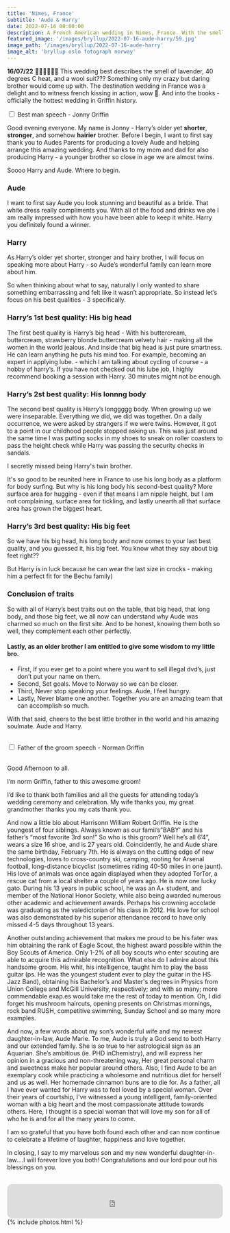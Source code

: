 ```yaml
---
title: 'Nimes, France'
subtitle: 'Aude & Harry'
date: 2022-07-16 00:00:00
description: A French American wedding in Nimes, France. With the smell of lavender, 40 degrees heat and a wool suit, this destination wedding goes into the books.
featured_image: '/images/bryllup/2022-07-16-aude-harry/59.jpg'
image_path: '/images/bryllup/2022-07-16-aude-harry'
image_alt: 'bryllup oslo fotograph norway'
---
```


**16/07/22**
🐴👰‍♀️🤵🇫🇷
This wedding best describes the smell of lavender, 40 degrees C heat, and a wool suit??? Something only my crazy but daring brother would come up with. The destination wedding in France was a delight and to witness french kissing in action, wow 🤩. And into the books - officially the hottest wedding in Griffin history.

<div class="container">
  <div class="col">
    <div class="tabs">
      <div class="tab">
        <input type="checkbox" id="chck1">
        <label class="tab-label" for="chck1">Best man speech - Jonny Griffin</label>
        <div class="tab-content">
          <p> Good evening everyone. My name is Jonny - Harry’s older yet <b>shorter</b>, <b>stronger</b>, and somehow <b>hairier</b> brother. Before I begin, I want to first say thank you to Audes Parents for producing a lovely Aude and helping arrange this amazing wedding. And thanks to my mom and dad for also producing Harry - a younger brother so close in age we are almost twins. </p>
          <p>Soooo Harry and Aude. Where to begin. </p>
          <h3>Aude</h3>
          <p>I want to first say Aude you look stunning and beautiful as a bride. That white dress really compliments you.  With all of the food and drinks we ate I am really impressed with how you have been able to keep it white. Harry you definitely found a winner.</p>
          <h3>Harry</h3>
          <p>As Harry’s older yet shorter, stronger and hairy brother, I will focus on speaking more about Harry - so Aude’s wonderful family can learn more about him.</p>
          <p>So when thinking about what to say, naturally I only wanted to share something embarrassing and felt like it wasn’t appropriate. So instead let’s focus on his best qualities - 3 specifically.</p>
          <h3>Harry’s 1st best quality: His big head</h3>
          <p>The first best quality is Harry’s big head - With his buttercream, buttercream, strawberry blonde buttercream velvety hair - making all the women in the world jealous.
          And inside that big head is just pure smartness. 
          He can learn anything he puts his mind too. 
          For example, becoming an expert in applying lube. - which I am talking about cycling of course - a hobby of harry’s. 
          If you have not checked out his lube job, I highly recommend booking a session with Harry. 30 minutes might not be enough.
          </p>
          <h3>Harry’s 2st best quality: His lonnng body</h3>
          <p>The second best quality is Harry’s longgggg body. When growing up we were inseparable. Everything we did, we did was together. On a daily occurrence, we were asked by strangers if we were twins. However, it got to a point in our childhood people stopped asking us. This was just around the same time I was putting socks in my shoes to sneak on roller coasters to pass the height check while Harry was passing the security checks in sandals. </p>
          <p>I secretly missed being Harry's twin brother.</p>
          <p>It's so good to be reunited here in France to use his long body as a platform for body surfing. But why is his long body his second-best quality? More surface area for hugging - even if that means I am nipple height, but I am not complaining, surface area for tickling, and lastly unearth all that surface area has grown the biggest heart.</p>
          <h3>Harry’s 3rd best quality: His big feet</h3>
          <p>So we have his big head, his long body and now comes to your last best quality, and you guessed it, his big feet. You know what they say about big feet right?? </p>
          <p>But Harry is in luck because he can wear the last size in crocks - making him a perfect fit for the Bechu family)</p>
          <h3>Conclusion of traits</h3>
          <p>So with all of Harry’s best traits out on the table, that big head, that long body, and those big feet, we all now can understand why Aude was charmed so much on the first site. And to be honest, knowing them both so well, they complement each other perfectly.</p>
          <h4>Lastly, as an older brother I am entitled to give some wisdom to my little bro.</h4>
          <ul>
          <li>First, If you ever get to a point where you want to sell illegal dvd’s, just don’t put your name on them.</li>
          <li>Second, Set goals. Move to Norway so we can be closer.</li>
          <li>Third, Never stop speaking your feelings. Aude, I feel hungry.</li>
          <li>Lastly, Never blame one another. Together you are an amazing team that can accomplish so much. </li>
          </ul>
          <p>With that said, cheers to the best little brother in the world and his amazing soulmate. Aude and Harry.</p>
          <br>
        </div>
      </div>
      <div class="tab">
        <input type="checkbox" id="chck2">
        <label class="tab-label" for="chck2">Father of the groom speech - Norman Griffin</label>
        <div class="tab-content">
          <br>
          <p>Good Afternoon to all.</p>
          <p>I’m norm Griffin, father to this awesome groom! </p>
          <p>I’d like to thank both families and all the guests for attending today’s wedding ceremony and celebration. My wife thanks you, my great grandmother thanks you my cats thank you. </p>
          <p>And now a little bio about Harrisonn William Robert Griffin. He is the youngest of four siblings. Always known as our famil’s”BABY’ and his father’s “most favorite 3rd son!” So who is this groom? Well he’s all 6’4”, wears a size 16 shoe, and is 27 years old. Coincidently, he and Aude share the same birthday, February 7th. He is always on the cutting edge of new technologies, loves to cross-country ski, camping, rooting for Arsenal football, long-distance bicyclist (sometimes riding 40-50 miles in one jaunt). His love of animals was once again displayed when they adopted TorTor, a rescue cat from a local shelter a couple of years ago. He is now one lucky gato. During his 13 years in public school, he was an A+ student, and member of the National Honor Society, while also being awarded numerous other academic and achievement awards. Perhaps his crowning accolade was graduating as the valedictorian of his class in 2012. His love for school was also demonstrated by his superior attendance record to have only missed 4-5 days throughout 13 years. </p>
          <p>Another outstanding achievement that makes me proud to be his fater was him obtaining the rank of Eagle Scout, the highest award possible within the Boy Scouts of America. Only 1-2% of all boy scouts who enter scouting are able to acquire this admirable recognition. What else do I admire about this handsome groom. His whit, his intelligence, taught him to play the bass guitar (ps. He was the youngest student ever to play the guitar in the HS Jazz Band),
          obtaining his Bachelor’s and Master's degrees in Physics from Union College and McGill University, respectively; and with so many; more commendable exap.es would take me the rest of today to mention. Oh, I did forget his mushroom haircuts, opening presents on Christmas mornings, rock band RUSH, competitive swimming, Sunday School and so many more examples. </p>
          <p>And now, a few words about my son’s wonderful wife and my newest daughter-in-law, Aude Marie. To me, Aude is truly a God send to both Harry and our extended family. She is so true to her astrological sign as an Aquarian. She’s ambitious (ie. PHD inChemistry), and will express her opinion in a gracious and non-threatening way, Her great personal charm and sweetness make her popular around others. Also, I find Aude to be an exemplary cook while practicing a wholesome and nutritious diet for herself and us as well. Her homemade cinnamon buns are to die for. As a father, all I have ever wanted for Harry was to feel loved by a special woman. Over their years of courtship, I've witnessed a young intelligent, family-oriented woman with a big heart and the most compassionate attitude towards others. Here, I thought is a special woman that will love my son for all of who he is and for all the many years to come. </p>
          <p>I am so grateful that you have both found each other and can now continue to celebrate a lifetime of laughter, happiness and love together. </p>
          <p>In closing, I say to my marvelous son and my new wonderful daughter-in-law….I will forever love you both! Congratulations and our lord pour out his blessings on you.</p>
          <br>
        </div>
      </div>
    </div>
  </div>
</div>

<div class="wrap">
    <iframe style="border-radius:12px" src="https://open.spotify.com/embed/track/2h3tbYCmuY6C2FM2GbAg2K?utm_source=generator&theme=0" width="100%" height="80" frameBorder="0" allowfullscreen="" allow="autoplay; clipboard-write; encrypted-media; fullscreen; picture-in-picture"></iframe>
</div>
<!-- DO NOT EDIT BELOW -->
{% include photos.html %}
